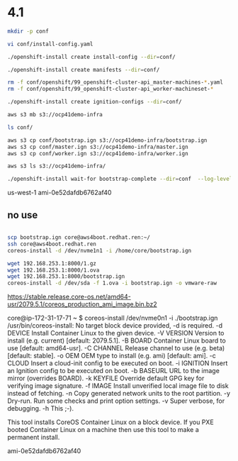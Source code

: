 # 4.1

```bash
mkdir -p conf

vi conf/install-config.yaml 

./openshift-install create install-config --dir=conf/

./openshift-install create manifests --dir=conf/

rm -f conf/openshift/99_openshift-cluster-api_master-machines-*.yaml
rm -f conf/openshift/99_openshift-cluster-api_worker-machineset-*

./openshift-install create ignition-configs --dir=conf/

aws s3 mb s3://ocp41demo-infra

ls conf/

aws s3 cp conf/bootstrap.ign s3://ocp41demo-infra/bootstrap.ign
aws s3 cp conf/master.ign s3://ocp41demo-infra/master.ign
aws s3 cp conf/worker.ign s3://ocp41demo-infra/worker.ign

aws s3 ls s3://ocp41demo-infra/

./openshift-install wait-for bootstrap-complete --dir=conf  --log-level debug


```

us-west-1 ami-0e52dafdb6762af40

















## no use

```bash

scp bootstrap.ign core@aws4boot.redhat.ren:~/
ssh core@aws4boot.redhat.ren
coreos-install -d /dev/nvme1n1 -i /home/core/bootstrap.ign

wget 192.168.253.1:8000/1.gz
wget 192.168.253.1:8000/1.ova
wget 192.168.253.1:8000/bootstrap.ign
coreos-install -d /dev/sda -f 1.ova -i bootstrap.ign -o vmware-raw
```

https://stable.release.core-os.net/amd64-usr/2079.5.1/coreos_production_ami_image.bin.bz2

core@ip-172-31-17-71 ~ $ coreos-install /dev/nvme0n1 -i ./bootstrap.ign
/usr/bin/coreos-install: No target block device provided, -d is required.
    -d DEVICE   Install Container Linux to the given device.
    -V VERSION  Version to install (e.g. current) [default: 2079.5.1].
    -B BOARD    Container Linux board to use [default: amd64-usr].
    -C CHANNEL  Release channel to use (e.g. beta) [default: stable].
    -o OEM      OEM type to install (e.g. ami) [default: ami].
    -c CLOUD    Insert a cloud-init config to be executed on boot.
    -i IGNITION Insert an Ignition config to be executed on boot.
    -b BASEURL  URL to the image mirror (overrides BOARD).
    -k KEYFILE  Override default GPG key for verifying image signature.
    -f IMAGE    Install unverified local image file to disk instead of fetching.
    -n          Copy generated network units to the root partition.
    -y          Dry-run.  Run some checks and print option settings.
    -v          Super verbose, for debugging.
    -h          This ;-).

This tool installs CoreOS Container Linux on a block device. If you PXE booted
Container Linux on a machine then use this tool to make a permanent install.

ami-0e52dafdb6762af40